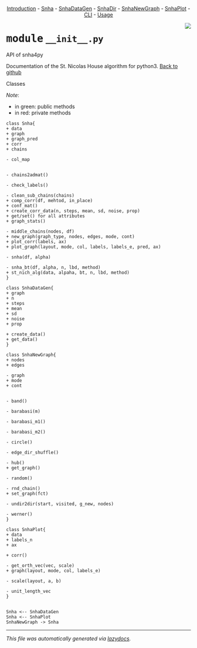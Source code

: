 <center>

[Introduction](../docs/__init__.md) -
[Snha](../docs/Snha.md) -
[SnhaDataGen](../docs/SnhaDataGen.md) -
[SnhaDir](../docs/SnhaDir.md) -
[SnhaNewGraph](../docs/SnhaNewGraph.md) -
[SnhaPlot](../docs/SnhaPlot.md) -
[CLI](../docs/__main__.md) -
[Usage](../snha4py/README.md) 

</center>

<!-- markdownlint-disable -->

<a href="../snha4py/__init__.py#L0"><img align="right" style="float:right;" src="https://img.shields.io/badge/-source-cccccc?style=flat-square"></a>

# <kbd>module</kbd> `__init__.py`
API of snha4py 

Documentation of the St. Nicolas House algorithm for python3.  [Back to github](https://github.com/thake93/snha4py/) 

Classes   

*Note*: 


- in green: public methods 
- in red: private methods 

```{.kroki echo=false dia=plantuml}
class Snha{
+ data
+ graph
+ graph_pred
+ corr
+ chains

- col_map


- chains2admat()

- check_labels()

- clean_sub_chains(chains)
+ comp_corr(df, mehtod, in_place)
+ conf_mat()
+ create_corr_data(n, steps, mean, sd, noise, prop)
+ get/set() for all attributes
+ graph_stats()

- middle_chains(nodes, df)
+ new_graph(graph_type, nodes, edges, mode, cont)
+ plot_corr(labels, ax)
+ plot_graph(layout, mode, col, labels, labels_e, pred, ax)

- snha(df, alpha)

- snha_bt(df, alpha, n, lbd, method)
+ st_nich_alg(data, alpaha, bt, n, lbd, method)
}

class SnhaDataGen{
+ graph
+ n
+ steps
+ mean
+ sd
+ noise
+ prop
 
+ create_data()
+ get_data()
}

class SnhaNewGraph{
+ nodes
+ edges

- graph
+ mode
+ cont


- band()

- barabasi(m)

- barabasi_m1()

- barabasi_m2()

- circle()

- edge_dir_shuffle()

- hub()
+ get_graph()

- random()

- rnd_chain()
+ set_graph(fct)

- undir2dir(start, visited, g_new, nodes)

- werner()
}

class SnhaPlot{
+ data
+ labels_n
+ ax

+ corr()

- get_orth_vec(vec, scale)
+ graph(layout, mode, col, labels_e)

- scale(layout, a, b)

- unit_length_vec
}


Snha <-- SnhaDataGen
Snha <-- SnhaPlot
SnhaNewGraph -> Snha
``` 





---

_This file was automatically generated via [lazydocs](https://github.com/ml-tooling/lazydocs)._
